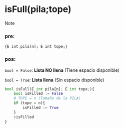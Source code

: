 # isFull(pila;tope)

> [!NOTE]
> ### pre: 
> `{E int pila[n]; E int tope;}`
>
> ### pos:
>	`bool = False`: **Lista NO llena** (Tiene espacio disponible)
>
>	`bool = True`: **Lista llena** (Sin espacio disponible)

```py
bool isFull(E int pila[n]; E int tope;){
    bool isFilled := False
    # TOPE = n (Tamaño de la PILA)
	if (tope = n){
        isFilled := True
    }
    ↑isFilled
}
```
